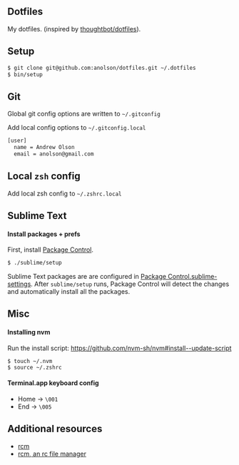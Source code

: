## Dotfiles

My dotfiles. (inspired by [thoughtbot/dotfiles](https://github.com/thoughtbot/dotfiles)).

## Setup

```sh
$ git clone git@github.com:anolson/dotfiles.git ~/.dotfiles
$ bin/setup
```

## Git

Global git config options are written to `~/.gitconfig`

Add local config options to `~/.gitconfig.local`

```sh
[user]
  name = Andrew Olson
  email = anolson@gmail.com
```

## Local `zsh` config

Add local zsh config to `~/.zshrc.local`

## Sublime Text

#### Install packages + prefs

First, install [Package Control](https://packagecontrol.io/installation).

```sh
$ ./sublime/setup
```
Sublime Text packages are are configured in [Package Control.sublime-settings](sublime/Packages/User/Package%20Control.sublime-settings). After `sublime/setup` runs, Package Control will detect the changes and automatically install all the packages.

## Misc

#### Installing nvm

Run the install script:
https://github.com/nvm-sh/nvm#install--update-script

```
$ touch ~/.nvm
$ source ~/.zshrc
```

#### Terminal.app keyboard config

* Home -> `\001`
* End -> `\005`

## Additional resources

* [rcm](https://github.com/thoughtbot/rcm)
* [rcm, an rc file manager](http://robots.thoughtbot.com/rcm-for-rc-files-in-dotfiles-repos)

